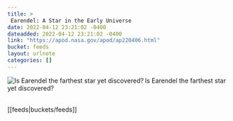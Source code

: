 ```yaml
---
title: > 
 Earendel: A Star in the Early Universe  
date: 2022-04-12 23:21:02 -0400
dateadded: 2022-04-12 23:21:02 -0400
link: "https://apod.nasa.gov/apod/ap220406.html"
bucket: feeds
layout: urlnote
categories: []
--- 
```

<p><a href="https://apod.nasa.gov/apod/ap220406.html"><img src="https://apod.nasa.gov/apod/calendar/S_220406.jpg" align="left" alt="Is Earendel the farthest star yet discovered?" border="0" /></a> Is Earendel the farthest star yet discovered?</p><br clear="all"/>
 <!-- end excerpt --> 
 [[feeds|buckets/feeds]]
